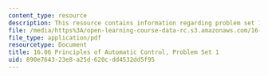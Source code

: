 ```yaml
---
content_type: resource
description: This resource contains information regarding problem set 1.
file: /media/https%3A/open-learning-course-data-rc.s3.amazonaws.com/16-06-principles-of-automatic-control-fall-2012/890e764323e8a25d620cdd4532dd5f95_MIT16_06F12_ProblemsSet_1.pdf
file_type: application/pdf
resourcetype: Document
title: 16.06 Principles of Automatic Control, Problem Set 1
uid: 890e7643-23e8-a25d-620c-dd4532dd5f95
---
```

